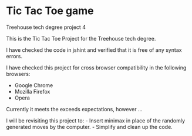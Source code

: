 # Tic Tac Toe game
Treehouse tech degree project 4

This is the Tic Tac Toe Project for the Treehouse tech degree.


I have checked the code in jshint and verified that it is free of any syntax errors.

I have checked this project for cross browser compatibility in the following browsers:

- Google Chrome     
- Mozilla Firefox
- Opera 

Currently it meets the exceeds expectations, however ...

I will be revisiting this project to:
	- Insert minimax in place of the randomly generated moves by the computer.
	- Simplify and clean up the code.
            
